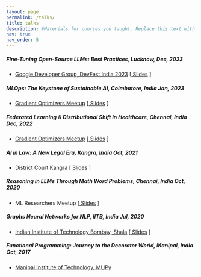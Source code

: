 ```yaml
---
layout: page
permalink: /talks/
title: talks
description: #Materials for courses you taught. Replace this text with your description.
nav: true
nav_order: 5
---
```


##### Fine-Tuning Open-Source LLMs: Best Practices, Lucknow, Dec, 2023
- [Google Developer Group, DevFest India 2023](https://gdg.community.dev/events/details/google-gdg-lucknow-presents-devfest-lucknow-2023/) [[ Slides](https://github.com/monk1337/ResearchSlides/blob/main/Finetuning_opensource_llms_google_devfest/google_devfest_talk.pdf) ]

##### MLOps: The Keystone of Sustainable AI, Coimbatore, India Jan, 2023
- [Gradient Optimizers Meetup](https://www.meetup.com/chennai-gradient-optimizers/events/290847807/) [[ Slides](https://github.com/monk1337/ResearchSlides/blob/main/MLOps_talk/Machine%20Learning%20Operations%20(MLOps).pdf) ]

##### Federated Learning & Distributional Shift in Healthcare, Chennai, India Dec, 2022
- [Gradient Optimizers Meetup](https://www.meetup.com/chennai-gradient-optimizers/events/290847807/) [[ Slides](https://github.com/monk1337/ResearchSlides/blob/main/Federated_Learning_Healthcare_Talk/Copy%20of%20FL.pdf) ]

##### AI in Law: A New Legal Era, Kangra, India Oct, 2021
- District Court Kangra [[ Slides](https://github.com/monk1337/ResearchSlides/blob/main/AI_in_Law_Talk/AI%20in%20Law.pdf) ]

##### Reasoning in LLMs Through Math Word Problems, Chennai, India Oct, 2020
- ML Researchers Meetup [[ Slides](https://github.com/monk1337/ResearchSlides/blob/main/Math_Word_Problems_LLMs_Talk/Word%20Problems%20with%20LLM.pdf) ]

##### Graphs Neural Networks for NLP, IITB, India Jul, 2020
- [Indian Institute of Technology Bombay, Shala](https://shala2020.github.io/) [[ Slides](https://github.com/monk1337/ResearchSlides/blob/main/Graph_convNets_for_NLP/Graph%20convNets%20for%20NLP.pdf) ]

##### Functional Programming: Journey to the Decorator World, Manipal, India Oct, 2017
- [Manipal Institute of Technology, MUPy](https://pypals.org/mupy2017)

<!--
For now, this page is assumed to be a static description of your courses. You can convert it to a collection similar to `_projects/` so that you can have a dedicated page for each course.

Organize your courses by years, topics, or universities, however you like!
-->

